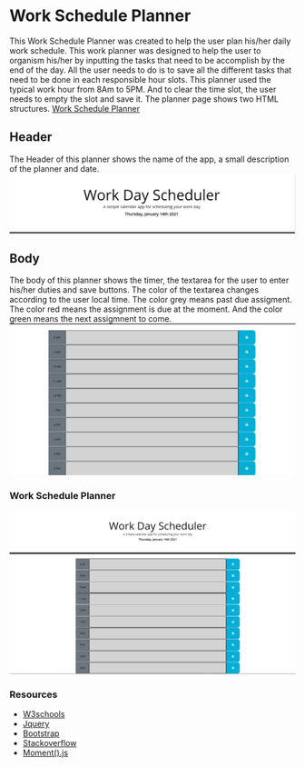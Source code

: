 # Work Schedule Planner
This Work Schedule Planner was created to help the user plan his/her daily work schedule.
This work planner was designed to help the user to organism his/her by inputting the tasks that need to be accomplish by the end of the day. All the user needs to do is to save all the different tasks that need to be done in each responsible hour slots. This planner used the typical work hour from 8Am to 5PM. And to clear the time slot, the user needs to empty the slot and save it. The planner page shows two HTML structures.
[Work Schedule Planner](https://koffidanh.github.io/workplanner/)

##  Header
The Header of this planner shows the name of the app, a small description of the planner and date.
![header](https://github.com/Koffidanh/workplanner/blob/main/Assets/header.png)

## Body
The body of this planner shows the timer, the textarea for the user to enter his/her duties and save buttons. The color of the textarea changes according to the user local time. The color grey means past due assigment. The color red means the assignment is due at the moment. And the color green means the next assigmnent to come.
![body](https://github.com/Koffidanh/workplanner/blob/main/Assets/body.png)
### Work Schedule Planner
![workplanner](https://github.com/Koffidanh/workplanner/blob/main/Assets/workplanner.png)

### Resources
* [W3schools](https://www.w3schools.com/)
* [Jquery](https://jquery.com/)
* [Bootstrap](https://getbootstrap.com/)
* [Stackoverflow](https://stackoverflow.com/)
* [Moment().js](https://momentjs.com/)